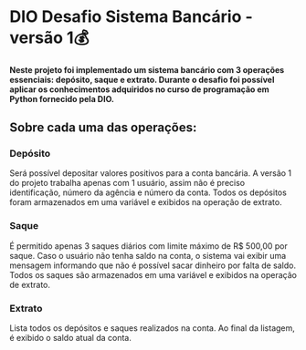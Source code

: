 # DIO Desafio Sistema Bancário - versão 1💰
#### Neste projeto foi implementado um sistema bancário com 3 operações essenciais: depósito, saque e extrato. Durante o desafio foi possível aplicar os conhecimentos adquiridos no curso de programação em Python fornecido pela DIO.

## Sobre cada uma das operações: 
### Depósito
Será possível depositar valores positivos para a conta bancária. A versão 1 do projeto trabalha apenas com 1 usuário, assim não é preciso identificação, número da agência e número da conta. Todos os depósitos foram armazenados em uma variável e exibidos na operação de extrato. 

### Saque
É permitido apenas 3 saques diários com limite máximo de R$ 500,00 por saque. Caso o usuário não tenha saldo na conta, o sistema vai exibir uma mensagem informando que não é possível sacar dinheiro por falta de saldo. Todos os saques são armazenados em uma variável e exibidos na operação de extrato.

### Extrato
Lista todos os depósitos e saques realizados na conta. Ao final da listagem, é exibido o saldo atual da conta.